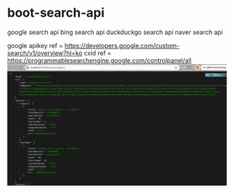 # boot-search-api

google search api
bing search api
duckduckgo search api
naver search api

google
apikey ref = https://developers.google.com/custom-search/v1/overview?hl=ko
cxid ref = https://programmablesearchengine.google.com/controlpanel/all
![img.png](src/main/resources/static/img.png)

